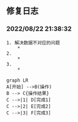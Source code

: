 <span id="0"></span>
## 修复日志
### 2022/08/22 21:38:32
    1. 解决数据不对应的问题
        * 
    2. 
        * 
    3. 
        * 
```mermaid
graph LR
A[开始] -->B(操作)
B --> C{操作结果}
C -->|1| D[完成1]
C -->|2| E[完成2]
C -->|3| F[完成3]
```
